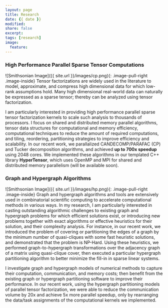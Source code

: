 ```yaml
---
layout: page
title: Research
date: {{ date }}
modified:
share: false
excerpt:
tags: [research]
image:
  feature:
---
```


### High Performance Parallel Sparse Tensor Computations

![Smithsonian Image]({{ site.url }}/images/cp.png){: .image-pull-right .image-inside}
Tensor factorizations are widely used in the literature to model, approximate, and compress high dimensional data for which low-rank assumptions hold.
Many high dimensional real-world data can naturally be expressed as a sparse tensor; thereby can be analyzed using tensor factorization.

I am particularly interested in providing high performance parallel sparse tensor factorization kernels to scale such analysis to thousands of processors.
I focus on shared and distributed memory parallel algorithms, tensor data structures for computational and memory efficiency, computational techniques to reduce the amount of required computations, and tiling, reordering, partitioning strategies to improve efficiency and scalability. In our recent work, we parallalized CANDECOMP/PARAFAC (CP) and Tucker decomposition algorithms, and achieved **up to 700x speedup** using 2048 cores.
We implemented these algorithms in our templated C++ library **HyperTensor**, which uses OpenMP and MPI for shared and distributed memory parallelism (will be available soon).

### Graph and Hypergraph Algorithms

![Smithsonian Image]({{ site.url }}/images/hp.png){: .image-pull-right .image-inside}
Graph and hypergraph algorithms and tools are extensively used in combinatorial scientific computing to accelerate computational methods in various ways.
In my research, I am particularly interested in casting outstanding algorithmic challenges to existing graph and hypergraph problems for which efficient solutions exist, or introducing new problems together with exact algorithms or effective heuristics for their solution, and their complexity analysis.
For instance, in our recent work, we introduced the problem of covering or partitioning the edges of a graph by the minimum number of quasi-cliques with some fast heuristic solutions, and demonstrated that the problem is NP-Hard.
Using these heuristics, we performed graph-to-hypergraph transformations over the adjacency graph of a matrix using quasi-clique cover, then executed a particular hypergraph partitioning algorithm to better minimize the fill-in in sparse linear systems.

I investigate graph and hypergraph models of numerical methods to capture their computation, communication, and memory costs; then benefit from the existing graph or hypergraph partitioning software to improve their performance.
In our recent work, using the hypergraph partitioning models of parallel tensor factorization, we were able to reduce the communication volume by 20x and achieve 5x more parallel speedup, only by rearranging the data/task assignments of the computational kernels we implemented.
